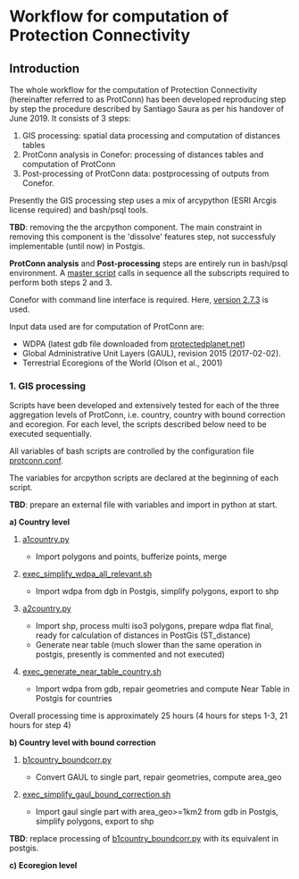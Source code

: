 # Workflow for computation of Protection Connectivity

## Introduction

The whole workflow for the computation of Protection Connectivity (hereinafter referred to as ProtConn) has been developed reproducing step by step the procedure described by Santiago Saura as per his handover of June 2019. It consists of 3 steps:

1. GIS processing: spatial data processing and computation of distances tables
2. ProtConn analysis in Conefor: processing of distances tables and computation of ProtConn
3. Post-processing of ProtConn data: postprocessing of outputs from Conefor.

Presently the GIS processing step uses a mix of arcypython (ESRI Arcgis license required) and bash/psql tools.

**TBD**: removing the the arcpython component. The main constraint in removing this component is the 'dissolve' features step, not successfuly implementable (until now) in Postgis.

**ProtConn analysis** and **Post-processing** steps are entirely run in bash/psql environment. A [master script](conefor/exec_full_conefor_master.sh) calls in sequence all the subscripts required to perform both steps 2 and 3.

Conefor with command line interface is required. Here, [version 2.7.3](http://www.conefor.org/files/usuarios/Conefor_command_line.zip) is used.

Input data used are for computation of ProtConn are:

  - WDPA (latest gdb file downloaded from [protectedplanet.net](https://www.protectedplanet.n))
  - Global Administrative Unit Layers (GAUL), revision 2015 (2017-02-02).
  - Terrestrial Ecoregions of the World (Olson et al., 2001)
  

### 1. GIS processing

Scripts have been developed and extensively tested for each of the three aggregation levels of ProtConn, i.e. country, country with bound correction and ecoregion.
For each level, the scripts described below need to be executed sequentially.

All variables of bash scripts are controlled by the configuration file [protconn.conf](protconn.conf).

The variables for arcpython scripts are declared at the beginning of each script.

**TBD**: prepare an external file with variables and import in python at start.



**a) Country level**

1. [a1country.py](gis_proc/arcpy/a1country.py)
   - Import polygons and points, bufferize points, merge
  
2. [exec_simplify_wdpa_all_relevant.sh](gis_proc/exec_simplify_wdpa_all_relevant.sh)
   - Import wdpa from dgb in Postgis, simplify polygons, export to shp
  
3. [a2country.py](gis_proc/arcpy/a2country.py)
   - Import shp, process multi iso3 polygons, prepare wdpa flat final, ready for calculation of distances in PostGis (ST_distance)
   - Generate near table (much slower than the same operation in postgis, presently is commented and not executed)
  
4. [exec_generate_near_table_country.sh](gis_proc/exec_generate_near_table_country.sh)
   - Import wdpa from gdb, repair geometries and compute Near Table in Postgis for countries

Overall processing time is approximately 25 hours (4 hours for steps 1-3, 21 hours for step 4)



**b) Country level with bound correction**

1. [b1country_boundcorr.py](gis_proc/arcpy/b1country_boundcorr.py)
   - Convert GAUL to single part, repair geometries, compute area_geo
   
2. [exec_simplify_gaul_bound_correction.sh](gis_proc/exec_simplify_gaul_bound_correction.sh)
   - Import gaul single part with area_geo>=1km2 from gdb in Postgis, simplify polygons, export to shp
   

**TBD**: replace processing of [b1country_boundcorr.py](gis_proc/arcpy/b1country_boundcorr.py) with its equivalent in postgis.


**c) Ecoregion level**
  
  

